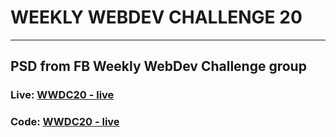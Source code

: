# WEEKLY WEBDEV CHALLENGE 20

***

## PSD from FB Weekly WebDev Challenge group

### Live: [WWDC20 - live](https://plaski.github.io/wwdc20/dist)

### Code: [WWDC20 - live](https://github.com/plaski/wwdc20)
